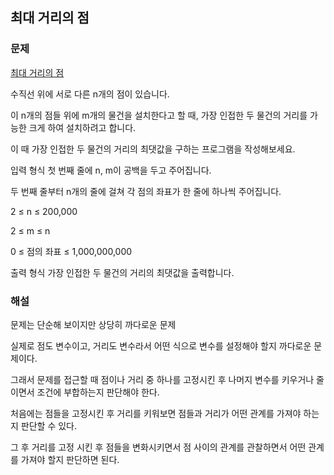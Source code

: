 ## 최대 거리의 점

### 문제

[최대 거리의 점](https://www.codetree.ai/missions/8/problems/maximum-distance-point/description)

수직선 위에 서로 다른 n개의 점이 있습니다.

이 n개의 점들 위에 m개의 물건을 설치한다고 할 때, 가장 인접한 두 물건의 거리를 가능한 크게 하여 설치하려고 합니다.

이 때 가장 인접한 두 물건의 거리의 최댓값을 구하는 프로그램을 작성해보세요.

입력 형식
첫 번째 줄에 n, m이 공백을 두고 주어집니다.

두 번째 줄부터 n개의 줄에 걸쳐 각 점의 좌표가 한 줄에 하나씩 주어집니다.

2 ≤ n ≤ 200,000

2 ≤ m ≤ n

0 ≤ 점의 좌표 ≤ 1,000,000,000

출력 형식
가장 인접한 두 물건의 거리의 최댓값을 출력합니다.

### 해설

문제는 단순해 보이지만 상당히 까다로운 문제

실제로 점도 변수이고, 거리도 변수라서 어떤 식으로 변수를 설정해야 할지 까다로운 문제이다.

그래서 문제를 접근할 때 점이나 거리 중 하나를 고정시킨 후 나머지 변수를 키우거나 줄이면서 조건에 부합하는지 판단해야 한다.

처음에는 점들을 고정시킨 후 거리를 키워보면 점들과 거리가 어떤 관계를 가져야 하는지 판단할 수 있다.

그 후 거리를 고정 시킨 후 점들을 변화시키면서 점 사이의 관계를 관찰하면서 어떤 관계를 가져야 할지 판단하면 된다.
